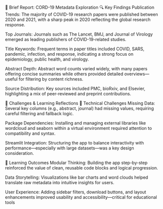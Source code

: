 🧾 Brief Report: CORD-19 Metadata Exploration
🔍 Key Findings
Publication Trends: The majority of COVID-19 research papers were published between 2020 and 2021, with a sharp peak in 2020 reflecting the global research response.

Top Journals: Journals such as The Lancet, BMJ, and Journal of Virology emerged as leading publishers of COVID-19-related studies.

Title Keywords: Frequent terms in paper titles included COVID, SARS, pandemic, infection, and response, indicating a strong focus on epidemiology, public health, and virology.

Abstract Depth: Abstract word counts varied widely, with many papers offering concise summaries while others provided detailed overviews—useful for filtering by content richness.

Source Distribution: Key sources included PMC, bioRxiv, and Elsevier, highlighting a mix of peer-reviewed and preprint contributions.

🧠 Challenges & Learning Reflections
🧩 Technical Challenges
Missing Data: Several key columns (e.g., abstract, journal) had missing values, requiring careful filtering and fallback logic.

Package Dependencies: Installing and managing external libraries like wordcloud and seaborn within a virtual environment required attention to compatibility and syntax.

Streamlit Integration: Structuring the app to balance interactivity with performance—especially with large datasets—was a key design consideration.

🚀 Learning Outcomes
Modular Thinking: Building the app step-by-step reinforced the value of clean, reusable code blocks and logical progression.

Data Storytelling: Visualizations like bar charts and word clouds helped translate raw metadata into intuitive insights for users.

User Experience: Adding sidebar filters, download buttons, and layout enhancements improved usability and accessibility—critical for educational tools
